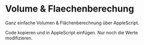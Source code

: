 # Volume & Flaechenberechung

Ganz einfache Volumen & Flächenberechnung über AppleScript.

Code kopieren und in AppleScript einfügen. Nur noch die Werte modifizieren.
